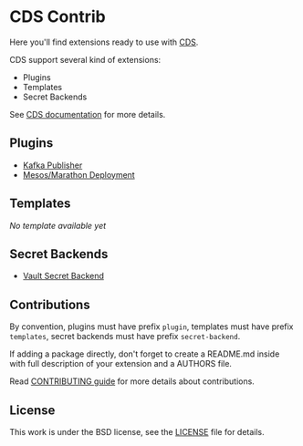 # CDS Contrib

Here you'll find extensions ready to use with [CDS](https://github.com/ovh/cds).

CDS support several kind of extensions:

- Plugins
- Templates
- Secret Backends

See [CDS documentation](https://github.com/ovh/cds) for more details.

## Plugins

- [Kafka Publisher](https://github.com/ovh/cds-contrib/tree/master/plugin-kafka-publish)
- [Mesos/Marathon Deployment](https://github.com/ovh/cds-contrib/tree/master/plugin-marathon)

## Templates

*No template available yet*

## Secret Backends

- [Vault Secret Backend](https://github.com/ovh/cds-contrib/tree/master/secret-backend-vault)

## Contributions

By convention, plugins must have prefix `plugin`, templates  must have prefix `templates`, secret backends must have prefix `secret-backend`.

If adding a package directly, don't forget to create a README.md inside with full description of your extension and a AUTHORS file.

Read [CONTRIBUTING guide](CONTRIBUTING.md) for more details about contributions.

## License

This work is under the BSD license, see the [LICENSE](LICENSE) file for details.